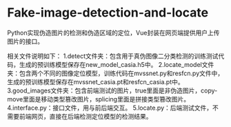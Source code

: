 # Fake-image-detection-and-locate
Python实现伪造图片的检测和伪造区域的定位，Vue封装在网页端提供用户上传图片的接口。

相关文件说明如下：
1.detect文件夹：包含用于真伪图像二分类检测的训练测试代码，生成的预训练模型保存在new_model_casia.h5中。
2.locate_model文件夹：包含两个不同的图像定位模型，训练代码在mvssnet.py和resfcn.py文件中，生成的预训练模型保存在mvssnet_casia.pt和resfcn_casia.pt中。
3.good_images文件夹：包含前端测试的图片，true里面是非伪造图片，copy-move里面是移动类型篡改图片，splicing里面是拼接类型篡改图片。
4.interface.py：接口文件，用与前后端交互。
5.locate.py：后端测试文件，不需要前端网页，直接在后端检测定位模型的检测结果。

